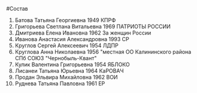#Состав
1. Батова Татьяна Георгиевна 1949 КПРФ
2. Григорьева Светлана Витальевна 1969 ПАТРИОТЫ РОССИИ
3. Дмитриева Елена Ивановна 1962 За женщин России
4. Иванова Анастасия Александровна 1993 СР
5. Круглов Сергей Алексеевич 1954 ЛДПР
6. Круглова Анна Николаевна 1956 \"местная ОО Калининского района СПб СОЮЗ \"Чернобыль-Квант\"
7. Кулик Валентина Григорьевна 1954 ЯБЛОКО
8. Лисанеи Татьяна Юрьевна 1964 КаРОВАЧ
9. Продан Эльвира Михайловна 1962 ВОИ
10. Руднева Татьяна Павловна 1961 ЕР
